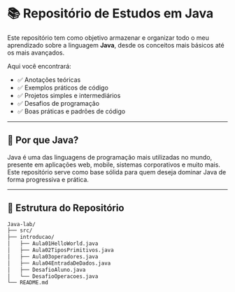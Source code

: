 # 📚 Repositório de Estudos em Java

Este repositório tem como objetivo armazenar e organizar todo o meu aprendizado sobre a linguagem **Java**, desde os conceitos mais básicos até os mais avançados.

Aqui você encontrará:

- ✅ Anotações teóricas
- ✅ Exemplos práticos de código
- ✅ Projetos simples e intermediários
- ✅ Desafios de programação
- ✅ Boas práticas e padrões de código

---

## 🚀 Por que Java?

Java é uma das linguagens de programação mais utilizadas no mundo, presente em aplicações web, mobile, sistemas corporativos e muito mais. Este repositório serve como base sólida para quem deseja dominar Java de forma progressiva e prática.

---

## 📂 Estrutura do Repositório

```bash
Java-lab/
├── src/
├── introducao/
│   ├── Aula01HelloWorld.java
│   ├── Aula02TiposPrimitivos.java
│   ├── Aula03operadores.java
│   ├── Aula04EntradaDeDados.java
│   ├── DesafioAluno.java
│   └── DesafioOperacoes.java
└── README.md

